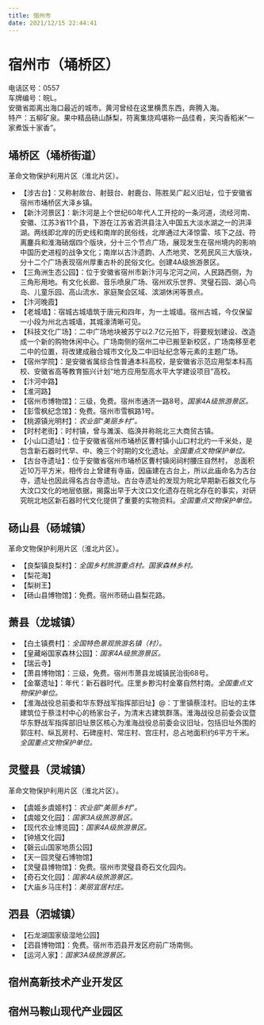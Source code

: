 ```yaml
---
title: 宿州市  
date: 2021/12/15 22:44:41  
---
```

  
# 宿州市（埇桥区）  
电话区号：0557  
车牌编号：皖L。  
安徽省距离出海口最近的城市。黄河曾经在这里横贯东西，奔腾入海。  
特产：五柳矿泉。果中精品砀山酥梨，符离集烧鸡堪称一品佳肴，夹沟香稻米“一家煮饭十家香”。  

## 埇桥区（埇桥街道）  
革命文物保护利用片区（淮北片区）。  
* 【涉古台】：又称射故台、射鼓台、射鹿台、陈胜吴广起义旧址，位于安徽省宿州市埇桥区大泽乡镇。  
* 【新汴河景区】：新汴河是上个世纪60年代人工开挖的一条河道，流经河南、安徽、江苏3省11个县，下游在江苏省泗洪县注入中国五大淡水湖之一的洪泽湖。两线即北岸的历史线和南岸的民俗线，北岸通过大泽惊雷、垓下之战、符离鏖兵和淮海硝烟四个版块，分十三个节点广场，展现发生在宿州境内的影响中国历史进程的战争文化；南岸以古汴遗韵、人杰地灵、艺苑民风三大版块，分十二个广场表现宿州厚重古朴的民俗文化。创建4A级旅游景区。  
* 【三角洲生态公园】：位于安徽省宿州市新汴河与沱河之间，人民路西侧，为三角形用地。有文化长廊、音乐喷泉广场、宿州欢乐世界、灵璧石园、湖心鸟岛、儿童乐园、高山流水、家庭聚会区域、滨湖休闲等景点。  
* 【汴河晚霞】  
* 【老城墙】：宿城古城墙筑于唐元和四年，为一土城墙。宿州古城，今仅保留一小段为州北古城墙，其城濠清晰可见。  
* 【科技文化广场】：二中广场地块被苏宁以2.7亿元拍下，将要规划建设、改造成一个新的购物休闲中心。广场南侧的宿州二中已搬至新校区，广场南移至老二中的位置，将改建成融合城市文化及二中旧址纪念等元素的主题广场。  
* 【宿州学院】：是安徽省属综合性普通本科高校，是安徽省示范应用型本科高校、安徽省高等教育振兴计划“地方应用型高水平大学建设项目”高校。  
* 【汴河中路】  
* 【淮河路】  
* 【宿州市博物馆】：三级，免费。宿州市通济一路8号。*国家4A级旅游景区。*  
* 【彭雪枫纪念馆】：免费。宿州市雪枫路1号。  
* 【桃源镇光明村】：*农业部“美丽乡村”。*  
* 【时村老街】：时村镇，曾与濉溪、临涣并称皖北三大商贸古镇。  
* 【小山口遗址】：位于安徽省宿州市埇桥区曹村镇小山口村北约一千米处，是包含新石器时代早、中、晚三个时期的文化遗址。*全国重点文物保护单位。*  
* 【古台寺遗址】：位于安徽省宿州市埇桥区曹村镇闵祠村腰庄自然村， 总面积近10万平方米，相传台上曾建有寺庙，因庙建在古台上，所以此庙命名为古台寺，遗址也因此得名古台寺遗址。古台寺遗址的发现为皖北早期新石器文化与大汶口文化的地层依据，揭露出早于大汶口文化遗存在皖北存在的事实，对研究皖北地区新石器时代文化提供了重要的实物资料。*全国重点文物保护单位。*  

## 砀山县（砀城镇）  
革命文物保护利用片区（淮北片区）。  
* 【良梨镇良梨村】：*全国乡村旅游重点村。国家森林乡村。*  
* 【梨花海】  
* 【梨树王】  
* 【砀山县博物馆】：免费。宿州市砀山县梨花路。  

## 萧县（龙城镇）  
* 【白土镇费村】：*全国特色景观旅游名镇（村）。*  
* 【皇藏峪国家森林公园】：*国家4A级旅游景区。*  
* 【瑞云寺】  
* 【萧县博物馆】：三级，免费。宿州市萧县龙城镇民治街68号。  
* 【金寨遗址】：年代：新石器时代。庄里乡尠沟村金寨自然村南。*全国重点文物保护单位。*  
* 【淮海战役总前委和华东野战军指挥部旧址】@：丁里镇蔡洼村。旧址的主体建筑位于蔡洼村中心的杨家台子，为清末古建筑群落。淮海战役总前委会议暨华东野战军指挥部旧址景区核心为淮海战役总前委会议旧址，包括旧址外围的郭庄村、纵瓦房村、石碑座村、常庄村、宫庄村，总占地面积约6平方千米。*全国重点文物保护单位。*  

## 灵璧县（灵城镇）  
革命文物保护利用片区（淮北片区）。  
* 【虞姬乡虞姬村】：*农业部“美丽乡村”。*  
* 【虞姬文化园】：*国家3A级旅游景区。*  
* 【现代农业博览园】：*国家4A级旅游景区。*  
* 【钟馗文化园】  
* 【磬云山国家地质公园】  
* 【天一园灵璧石博物馆】  
* 【灵璧县博物馆】：免费。宿州市灵璧县奇石文化园内。  
* 【奇石文化园】：*国家4A级旅游景区。*  
* 【大庙乡马庄村】：*美丽宜居村庄。*  

## 泗县（泗城镇）  
* 【石龙湖国家级湿地公园】  
* 【泗县博物馆】：免费。宿州市泗县开发区府前广场南侧。  
* 【运河人家】：*国家3A级旅游景区。*  

## 宿州高新技术产业开发区  

## 宿州马鞍山现代产业园区  
